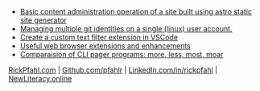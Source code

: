 <style type="text/css">@import url(https://pfahlr.github.io/default.css);</style>
- [Basic content administration operation of a site built using astro static site generator](./basic-operation-astro-static-site-generator)
- [Managing multiple git identities on a single (linux) user account.](./managing-multiple-git-identities-single-user-account)
- [Create a custom text filter extension in VSCode](./vscode-text-filter-extension)
- [Useful web browser extensions and enhancements](./browser-extensions-enhancements)
- [Comparaision of CLI pager programs: more, less, most, moar](./cli-pager-programs-more-less-most-moar)


<a href="https://rickpfahl.com">RickPfahl.com</a> | <a href="https://github.com/pfahlr">Github.com/pfahlr</a> | <a href="https://linkedin.com/in/rickpfahl">LinkedIn.com/in/rickpfahl</a> | <a href="https://newliteracy.online">NewLiteracy.online</a> 
